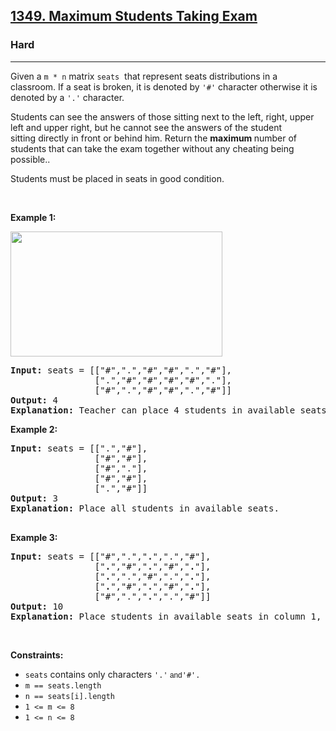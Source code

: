 <h2><a href="https://leetcode.com/problems/maximum-students-taking-exam/">1349. Maximum Students Taking Exam</a></h2><h3>Hard</h3><hr><div style="user-select: auto;"><p style="user-select: auto;">Given a <code style="user-select: auto;">m&nbsp;* n</code>&nbsp;matrix <code style="user-select: auto;">seats</code>&nbsp;&nbsp;that represent seats distributions&nbsp;in a classroom.&nbsp;If a seat&nbsp;is&nbsp;broken, it is denoted by <code style="user-select: auto;">'#'</code> character otherwise it is denoted by a <code style="user-select: auto;">'.'</code> character.</p>

<p style="user-select: auto;">Students can see the answers of those sitting next to the left, right, upper left and upper right, but he cannot see the answers of the student sitting&nbsp;directly in front or behind him. Return the <strong style="user-select: auto;">maximum </strong>number of students that can take the exam together&nbsp;without any cheating being possible..</p>

<p style="user-select: auto;">Students must be placed in seats in good condition.</p>

<p style="user-select: auto;">&nbsp;</p>
<p style="user-select: auto;"><strong style="user-select: auto;">Example 1:</strong></p>
<img height="200" src="https://assets.leetcode.com/uploads/2020/01/29/image.png" width="339" style="user-select: auto;">
<pre style="user-select: auto;"><strong style="user-select: auto;">Input:</strong> seats = [["#",".","#","#",".","#"],
&nbsp;               [".","#","#","#","#","."],
&nbsp;               ["#",".","#","#",".","#"]]
<strong style="user-select: auto;">Output:</strong> 4
<strong style="user-select: auto;">Explanation:</strong> Teacher can place 4 students in available seats so they don't cheat on the exam. 
</pre>

<p style="user-select: auto;"><strong style="user-select: auto;">Example 2:</strong></p>

<pre style="user-select: auto;"><strong style="user-select: auto;">Input:</strong> seats = [[".","#"],
&nbsp;               ["#","#"],
&nbsp;               ["#","."],
&nbsp;               ["#","#"],
&nbsp;               [".","#"]]
<strong style="user-select: auto;">Output:</strong> 3
<strong style="user-select: auto;">Explanation:</strong> Place all students in available seats. 

</pre>

<p style="user-select: auto;"><strong style="user-select: auto;">Example 3:</strong></p>

<pre style="user-select: auto;"><strong style="user-select: auto;">Input:</strong> seats = [["#",".","<strong style="user-select: auto;">.</strong>",".","#"],
&nbsp;               ["<strong style="user-select: auto;">.</strong>","#","<strong style="user-select: auto;">.</strong>","#","<strong style="user-select: auto;">.</strong>"],
&nbsp;               ["<strong style="user-select: auto;">.</strong>",".","#",".","<strong style="user-select: auto;">.</strong>"],
&nbsp;               ["<strong style="user-select: auto;">.</strong>","#","<strong style="user-select: auto;">.</strong>","#","<strong style="user-select: auto;">.</strong>"],
&nbsp;               ["#",".","<strong style="user-select: auto;">.</strong>",".","#"]]
<strong style="user-select: auto;">Output:</strong> 10
<strong style="user-select: auto;">Explanation:</strong> Place students in available seats in column 1, 3 and 5.
</pre>

<p style="user-select: auto;">&nbsp;</p>
<p style="user-select: auto;"><strong style="user-select: auto;">Constraints:</strong></p>

<ul style="user-select: auto;">
	<li style="user-select: auto;"><code style="user-select: auto;">seats</code>&nbsp;contains only characters&nbsp;<code style="user-select: auto;">'.'<font face="sans-serif, Arial, Verdana, Trebuchet MS" style="user-select: auto;">&nbsp;and</font></code><code style="user-select: auto;">'#'.</code></li>
	<li style="user-select: auto;"><code style="user-select: auto;">m ==&nbsp;seats.length</code></li>
	<li style="user-select: auto;"><code style="user-select: auto;">n ==&nbsp;seats[i].length</code></li>
	<li style="user-select: auto;"><code style="user-select: auto;">1 &lt;= m &lt;= 8</code></li>
	<li style="user-select: auto;"><code style="user-select: auto;">1 &lt;= n &lt;= 8</code></li>
</ul>
</div>